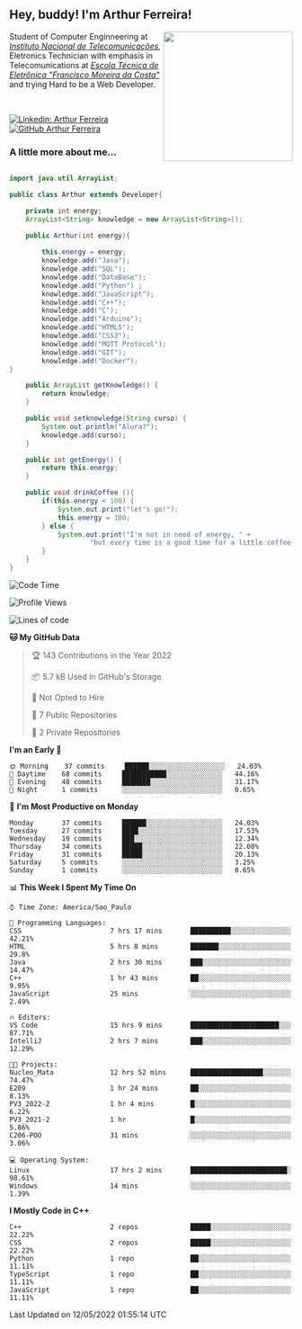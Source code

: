 <h2> Hey, buddy! I'm Arthur Ferreira!</h2>
<img align='right' src="https://media.giphy.com/media/ule4vhcY1xEKQ/giphy.gif" width="230">
<p>Student of Computer Enginneering at  <em><a href="https://inatel.br/home/" target="_blank">Instituto Nacional de Telecomunicações</a></em>, Eletronics Technician with emphasis in Telecomunications at <em><a href="https://www.etefmc.com.br" target="_blank">Escola Técnica de Eletrônica "Francisco Moreira da Costa"</a></em> and trying Hard to be a Web Developer.
</p></br>

[![Linkedin: Arthur Ferreira](https://img.shields.io/badge/-Arthur%20Ferreira%20Silva-blue?style=flat-square&logo=Linkedin&logoColor=white&link=https://www.linkedin.com/in/ArthurFerreiraSilva/)]( www.linkedin.com/in/ArthurFerreiraSilva)
[![GitHub Arthur Ferreira](https://img.shields.io/github/followers/arthur-ngdi?label=follow&style=social)](https://github.com/arthur-ngdi)


### A little more about me...  

``` Java

import java.util.ArrayList;

public class Arthur extends Developer{

    private int energy;
    ArrayList<String> knowledge = new ArrayList<String>();

    public Arthur(int energy){
        
        this.energy = energy;
        knowledge.add("Java");
        knowledge.add("SQL");
        knowledge.add("DataBase");
        knowledge.add("Python") ;
        knowledge.add("JavaScript");
        knowledge.add("C++");
        knowledge.add("C");
        knowledge.add("Arduino");
        knowledge.add("HTML5");
        knowledge.add("CSS3");
        knowledge.add("MQTT Protocol");
        knowledge.add("GIT");
        knowledge.add("Docker");
}

    public ArrayList getKnowledge() {
        return knowledge;
    }

    public void setknowledge(String curso) {
        System.out.println("Alura?");
        knowledge.add(curso);
    }

    public int getEnergy() {
        return this.energy;
    }

    public void drinkCoffee (){
        if(this.energy < 100) {
            System.out.print("let's go!");
            this.energy = 100;
        } else {
            System.out.print("I'm not in need of energy, " +
                    "but every time is a good time for a little coffee!");
        }
    }
}

```
<!--START_SECTION:waka-->
![Code Time](http://img.shields.io/badge/Code%20Time-63%20hrs%2059%20mins-blue)

![Profile Views](http://img.shields.io/badge/Profile%20Views-2-blue)

![Lines of code](https://img.shields.io/badge/From%20Hello%20World%20I%27ve%20Written-11%20Thousand%20lines%20of%20code-blue)

**🐱 My GitHub Data** 

> 🏆 143 Contributions in the Year 2022
 > 
> 📦 5.7 kB Used in GitHub's Storage 
 > 
> 🚫 Not Opted to Hire
 > 
> 📜 7 Public Repositories 
 > 
> 🔑 2 Private Repositories  
 > 
**I'm an Early 🐤** 

```text
🌞 Morning    37 commits     ██████░░░░░░░░░░░░░░░░░░░   24.03% 
🌆 Daytime    68 commits     ███████████░░░░░░░░░░░░░░   44.16% 
🌃 Evening    48 commits     ███████░░░░░░░░░░░░░░░░░░   31.17% 
🌙 Night      1 commits      ░░░░░░░░░░░░░░░░░░░░░░░░░   0.65%

```
📅 **I'm Most Productive on Monday** 

```text
Monday       37 commits     ██████░░░░░░░░░░░░░░░░░░░   24.03% 
Tuesday      27 commits     ████░░░░░░░░░░░░░░░░░░░░░   17.53% 
Wednesday    19 commits     ███░░░░░░░░░░░░░░░░░░░░░░   12.34% 
Thursday     34 commits     █████░░░░░░░░░░░░░░░░░░░░   22.08% 
Friday       31 commits     █████░░░░░░░░░░░░░░░░░░░░   20.13% 
Saturday     5 commits      ░░░░░░░░░░░░░░░░░░░░░░░░░   3.25% 
Sunday       1 commits      ░░░░░░░░░░░░░░░░░░░░░░░░░   0.65%

```


📊 **This Week I Spent My Time On** 

```text
⌚︎ Time Zone: America/Sao_Paulo

💬 Programming Languages: 
CSS                      7 hrs 17 mins       ██████████░░░░░░░░░░░░░░░   42.21% 
HTML                     5 hrs 8 mins        ███████░░░░░░░░░░░░░░░░░░   29.8% 
Java                     2 hrs 30 mins       ███░░░░░░░░░░░░░░░░░░░░░░   14.47% 
C++                      1 hr 43 mins        ██░░░░░░░░░░░░░░░░░░░░░░░   9.95% 
JavaScript               25 mins             ░░░░░░░░░░░░░░░░░░░░░░░░░   2.49%

🔥 Editors: 
VS Code                  15 hrs 9 mins       ██████████████████████░░░   87.71% 
IntelliJ                 2 hrs 7 mins        ███░░░░░░░░░░░░░░░░░░░░░░   12.29%

🐱‍💻 Projects: 
Nucleo_Mata              12 hrs 52 mins      ██████████████████░░░░░░░   74.47% 
E209                     1 hr 24 mins        ██░░░░░░░░░░░░░░░░░░░░░░░   8.13% 
PV3_2022-2               1 hr 4 mins         █░░░░░░░░░░░░░░░░░░░░░░░░   6.22% 
PV3_2021-2               1 hr                █░░░░░░░░░░░░░░░░░░░░░░░░   5.86% 
C206-POO                 31 mins             ░░░░░░░░░░░░░░░░░░░░░░░░░   3.06%

💻 Operating System: 
Linux                    17 hrs 2 mins       ████████████████████████░   98.61% 
Windows                  14 mins             ░░░░░░░░░░░░░░░░░░░░░░░░░   1.39%

```

**I Mostly Code in C++** 

```text
C++                      2 repos             █████░░░░░░░░░░░░░░░░░░░░   22.22% 
CSS                      2 repos             █████░░░░░░░░░░░░░░░░░░░░   22.22% 
Python                   1 repo              ██░░░░░░░░░░░░░░░░░░░░░░░   11.11% 
TypeScript               1 repo              ██░░░░░░░░░░░░░░░░░░░░░░░   11.11% 
JavaScript               1 repo              ██░░░░░░░░░░░░░░░░░░░░░░░   11.11%

```



 Last Updated on 12/05/2022 01:55:14 UTC
<!--END_SECTION:waka-->

